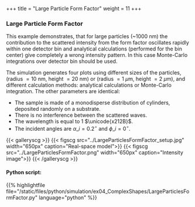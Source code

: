 +++
title = "Large Particle Form Factor"
weight = 11
+++

### Large Particle Form Factor

This example demonstrates, that for large particles (~$1000$ nm) the contribution to the scattered intensity from the form factor oscillates rapidly within one detector bin and analytical calculations (performed for the bin center) give completely a wrong intensity pattern. In this case Monte-Carlo integrations over detector bin should be used.

The simulation generates four plots using different sizes of the particles, (radius $=10$ nm, height $=20$ nm) or (radius $=1$ $\mu$m, height $=2$ $\mu$m), and different calculation methods: analytical calculations or Monte-Carlo integration. The other parameters are identical:

* The sample is made of a monodisperse distribution of cylinders, deposited randomly on a substrate.
* There is no interference between the scattered waves.
* The wavelength is equal to $1$ $\unicode{x212B}$.
* The incident angles are $\alpha\_i = 0.2 ^{\circ}$ and $\phi\_i = 0^{\circ}$.

  
  
{{< galleryscg >}}
{{< figscg src="../LargeParticlesFormFactor_setup.jpg" width="650px" caption="Real-space model">}}
{{< figscg src="../LargeParticlesFormFactor.png" width="650px" caption="Intensity image">}}
{{< /galleryscg >}}

#### Python script:
{{% highlightfile file="/static/files/python/simulation/ex04_ComplexShapes/LargeParticlesFormFactor.py" language="python" %}}
